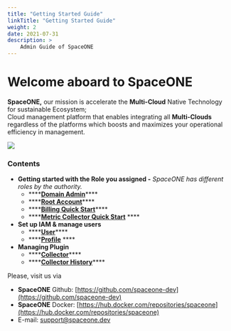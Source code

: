 ```yaml
---
title: "Getting Started Guide"
linkTitle: "Getting Started Guide"
weight: 2
date: 2021-07-31
description: >
    Admin Guide of SpaceONE
---
```


# Welcome aboard to SpaceONE

**SpaceONE,** our mission is accelerate the **Multi-Cloud** Native Technology for sustainable Ecosystem;   
Cloud management platform that enables integrating all **Multi-Clouds** regardless of the platforms which boosts and maximizes your operational efficiency in management.

![](img/admin_guide_main_01.png)


### **Contents**

* **Getting started with the Role you assigned -** _SpaceONE has different roles by the authority._
    * \*\*\*\*[**Domain Admin**](getting-started/domain-admin.md)\*\*\*\*
    * \*\*\*\*[**Root Account**](getting-started/root-account.md)\*\*\*\*
    * \*\*\*\*[**Billing Quick Start**](getting-started/billing-quick-start.md)\*\*\*\*
    * \*\*\*\*[**Metric Collector Quick Start**](getting-started/metric-collector-quick-start.md) ****
* **Set up IAM & manage users**
    * \*\*\*\*[**User**](https://spaceone-dev.gitbook.io/user-guide/identity/user)\*\*\*\*
    * \*\*\*\*[**Profile**](etc/profile.md) ****
* **Managing Plugin**
    * \*\*\*\*[**Collector**](plugin/collector.md)\*\*\*\*
    * \*\*\*\*[**Collector History**](management/collector-history.md)\*\*\*\*



Please, visit us via

* **SpaceONE**  Github: [https://github.com/spaceone-dev](https://github.com/spaceone-dev)
* **SpaceONE**  Docker: [https://hub.docker.com/repositories/spaceone](https://hub.docker.com/repositories/spaceone)
* E-mail: support@spaceone.dev



